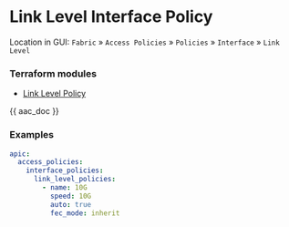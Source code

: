 # Link Level Interface Policy

Location in GUI:
`Fabric` » `Access Policies` » `Policies` » `Interface` » `Link Level`

### Terraform modules

* [Link Level Policy](https://registry.terraform.io/modules/netascode/link-level-policy/aci/latest)

{{ aac_doc }}

### Examples

```yaml
apic:
  access_policies:
    interface_policies:
      link_level_policies:
        - name: 10G
          speed: 10G
          auto: true
          fec_mode: inherit
```
